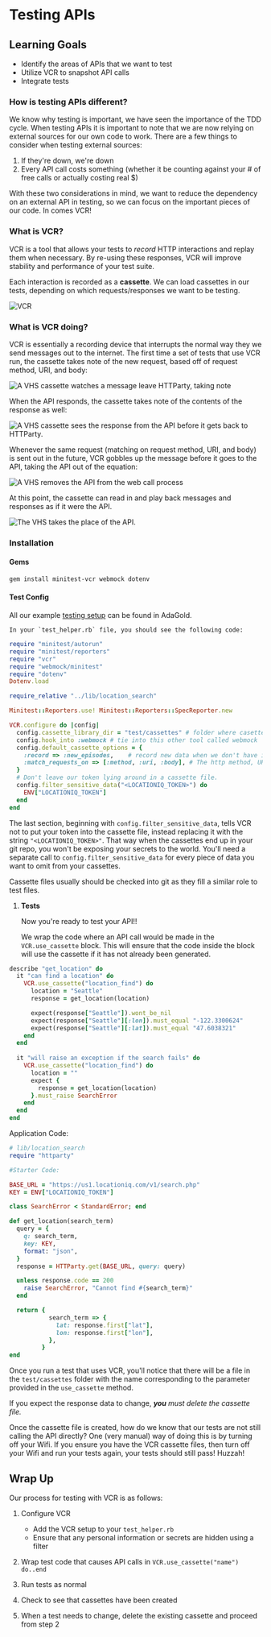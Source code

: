 # Testing APIs

## Learning Goals
- Identify the areas of APIs that we want to test
- Utilize VCR to snapshot API calls
- Integrate tests

### How is testing APIs different?
We know why testing is important, we have seen the importance of the TDD cycle. When testing APIs it is important to note that we are now relying on external sources for our own code to work. There are a few things to consider when testing external sources:

1. If they're down, we're down
1. Every API call costs something (whether it be counting against your # of free calls or actually costing real $)

With these two considerations in mind, we want to reduce the dependency on an external API in testing, so we can focus on the important pieces of our code. In comes VCR!

### What is VCR?
VCR is a tool that allows your tests to _record_ HTTP interactions and replay them when necessary. By re-using these responses, VCR will improve stability and performance of your test suite.

Each interaction is recorded as a **cassette**. We can load cassettes in our tests, depending on which requests/responses we want to be testing.

![VCR](images/apis/vcr.jpg)

### What is VCR doing?
VCR is essentially a recording device that interrupts the normal way they we send messages out to the internet. The first time a set of tests that use VCR run, the cassette takes note of the new request, based off of request method, URI, and body:

![A VHS cassette watches a message leave HTTParty, taking note](images/apis/VCR_step_1.png "A VHS cassette watches a message leave HTTParty, taking note")

When the API responds, the cassette takes note of the contents of the response as well:

![A VHS cassette sees the response from the API before it gets back to HTTParty.](images/apis/VCR_step_2.png "A VHS cassette sees the response from the API before it gets back to HTTParty.")

Whenever the same request (matching on request method, URI, and body) is sent out in the future, VCR gobbles up the message before it goes to the API, taking the API out of the equation:

![A VHS removes the API from the web call process](images/apis/VCR_step_3.png "No API's were hurt in the making of this image.")

At this point, the cassette can read in and play back messages and responses as if it were the API.

![The VHS takes the place of the API.](images/apis/VCR_step_4.png "The cassette takes the place of the ")

### Installation
#### Gems

```bash
gem install minitest-vcr webmock dotenv
```
    
#### Test Config

All our example [testing setup](https://github.com/AdaGold/api-testing) can be found in AdaGold.

    In your `test_helper.rb` file, you should see the following code:
```ruby
require "minitest/autorun"
require "minitest/reporters"
require "vcr"
require "webmock/minitest"
require "dotenv"
Dotenv.load

require_relative "../lib/location_search"

Minitest::Reporters.use! Minitest::Reporters::SpecReporter.new

VCR.configure do |config|
  config.cassette_library_dir = "test/cassettes" # folder where casettes will be located
  config.hook_into :webmock # tie into this other tool called webmock
  config.default_cassette_options = {
    :record => :new_episodes,    # record new data when we don't have it yet
    :match_requests_on => [:method, :uri, :body], # The http method, URI and body of a request all need to match
  }
  # Don't leave our token lying around in a cassette file.
  config.filter_sensitive_data("<LOCATIONIQ_TOKEN>") do
    ENV["LOCATIONIQ_TOKEN"]
  end
end
```


The last section, beginning with `config.filter_sensitive_data`, tells VCR not to put your token into the cassette file, instead replacing it with the string `"<LOCATIONIQ_TOKEN>"`. That way when the cassettes end up in your git repo, you won't be exposing your secrets to the world. You'll need a separate call to `config.filter_sensitive_data` for every piece of data you want to omit from your cassettes.

Cassette files usually should be checked into git as they fill a similar role to test files.

1. **Tests**

    Now you're ready to test your API!!

    We wrap the code where an API call would be made in the `VCR.use_cassette` block. This will ensure that the code inside the block will use the cassette if it has not already been generated.

```ruby
describe "get_location" do
  it "can find a location" do
    VCR.use_cassette("location_find") do
      location = "Seattle"
      response = get_location(location)

      expect(response["Seattle"]).wont_be_nil
      expect(response["Seattle"][:lon]).must_equal "-122.3300624"
      expect(response["Seattle"][:lat]).must_equal "47.6038321"
    end
  end   
   
  it "will raise an exception if the search fails" do
    VCR.use_cassette("location_find") do
      location = ""
      expect {
        response = get_location(location)
      }.must_raise SearchError
    end
  end
end
```

Application Code: 

```ruby
# lib/location_search
require "httparty"

#Starter Code:

BASE_URL = "https://us1.locationiq.com/v1/search.php"
KEY = ENV["LOCATIONIQ_TOKEN"]

class SearchError < StandardError; end

def get_location(search_term)
  query = {
    q: search_term,
    key: KEY,
    format: "json",
  }
  response = HTTParty.get(BASE_URL, query: query)

  unless response.code == 200
    raise SearchError, "Cannot find #{search_term}"
  end

  return {
           search_term => {
             lat: response.first["lat"],
             lon: response.first["lon"],
           },
         }
end
```

Once you run a test that uses VCR, you'll notice that there will be a file in the `test/cassettes` folder with the name corresponding to the parameter provided in the `use_cassette` method.

If you expect the response data to change, _**you** must delete the cassette file._

Once the cassette file is created, how do we know that our tests are not still calling the API directly? One (very manual) way of doing this is by turning off your Wifi. If you ensure you have the VCR cassette files, then turn off your Wifi and run your tests again, your tests should still pass! Huzzah!

## Wrap Up

Our process for testing with VCR is as follows:

1. Configure VCR
    - Add the VCR setup to your `test_helper.rb`
    - Ensure that any personal information or secrets are hidden using a filter

1. Wrap test code that causes API calls in `VCR.use_cassette("name") do..end`

1. Run tests as normal

1. Check to see that cassettes have been created

1. When a test needs to change, delete the existing cassette and proceed from step 2
